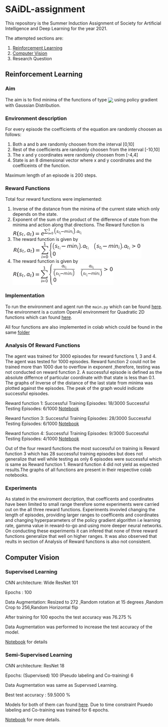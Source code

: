 # SAiDL-assignment
This repository is the Summer Induction Assignment of Society for Artificial Intelligence and Deep Learning for the year 2021.

The attempted sections are:

1. [Reinforcement Learning](https://github.com/soham-chitnis10/SAiDL-assignment/tree/main/RL)
2. [Computer Vision](https://github.com/soham-chitnis10/SAiDL-assignment/tree/main/Computer%20Vision)
3. Research Question

## Reinforcement Learning
### Aim
The aim is to find minima of the functions of type <img src="http://www.sciweavers.org/tex2img.php?eq=ax%5E2%20%2B%20by%5E2%20%2B%20cxy%20%2B%20dx%20%2B%20ey%20%2B%20f&bc=White&fc=Black&im=jpg&fs=12&ff=arev&edit=0" align = "center">
using policy gradient with Gaussian Distribution.
### Environment description
For every episode the coefficients of the equation are randomly choosen as follows:

1. Both a and b are randomly choosen from the interval [0,10]
2. Rest of the coefficients are randomly choosen from the interval [-10,10]
3. The x and y coordinates were randomly choosen from [-4,4]
4. State is an 8 dimensional vector where x and y coordinates and the coefficeints of the function.

Maximum length of an episode is 200 steps.
### Reward Functions
Total four reward functions were implemented:

1. Inverse of the distance from the minima of the current state which only depends on the state.
2. Exponent of the sum of the product of the difference of state from the minima and action along that directions. The Reward function is <img src = "images/reward_func_2.jpg" align = "center">
3. The reward function is given by <img src = "images/reward_func_3.jpg" align = "center">
4. The reward function is given by <img src = "images/reward_func_4.jpg" align = "center">

### Implementation
To run the environment and agent run the ```main.py``` which can be found [here](https://github.com/soham-chitnis10/SAiDL-assignment/blob/main/RL/main.py). The environment is a custom OpenAI environment for Quadratic 2D functions which can found [here](https://github.com/soham-chitnis10/SAiDL-assignment/blob/main/RL/Quadratic_2D_env.py).

All four functions are also implemented in colab which could be found in the same [folder](https://github.com/soham-chitnis10/SAiDL-assignment/tree/main/RL)

### Analysis Of Reward Functions
The agent was trained for 3000 episodes for reward functions 1, 3 and 4. The agent was tested for 1000 episodes. Reward function 2 could not be trained more than 1000 due to overflow in exponent ,therefore, testing was not conducted on reward function 2. A successful episode is defined as the absolute differnce of particular coordinate with that state is less than 0.1. The graphs of Inverse of the distance of the last state from minima was plotted against the episodes. The peak of the graph would indicate successful episodes.

Reward function 1: Successful Training Episodes: 18/3000 Successful Testing Episodes: 6/1000 [Notebook](https://github.com/soham-chitnis10/SAiDL-assignment/blob/main/RL/Reinforcement_Learning_using_Policy_gradient.ipynb)

Reward function 3: Successful Training Episodes: 28/3000 Successful Testing Episodes: 6/1000 [Notebook](https://github.com/soham-chitnis10/SAiDL-assignment/blob/main/RL/Reinforcement_Learning_using_Policy_gradient(Reward%20function%203).ipynb)

Reward function 4: Successful Training Episodes: 9/3000 Successful Testing Episodes: 4/1000 [Notebook](https://github.com/soham-chitnis10/SAiDL-assignment/blob/main/RL/Reinforcement_Learning_using_Policy_gradient(Reward%20function%204).ipynb)

Out of the four reward functions the most successful on training is Reward function 3 which has 28 successful training episodes but does not generalize that well while testing as only 6 episodes were successful which is same as Reward function 1. Reward function 4 did not yield as expected results.The graphs of all functions are present in their respective colab notebooks.

### Experiments
As stated in the enviroment decription, that coefficents and coordinates have been limited to small range therefore some experiments were carried out on the all three reward functions. Experiments invovled changing the length of episodes, providing larger ranges to coefficents and coordinates and changing hyperparameters of the policy gradient algorithm i.e learning rate, gamma value in reward-to-go and using more deeper neural networks. On conducting these experiments it can infered that none of three reward functions generalize that well on higher ranges. It was also observed that reults in section of Analysis of Reward functions is also not consistent.

## Computer Vision

### Supervised Learning

CNN architecture: Wide ResNet 101

Epochs : 100

Data Augmentation: Resized to 272 ,Random rotation at 15 degrees ,Random Crop to 256,Random Horizontal flip 

After training for 100 epochs the test accuracy was 76.275 %

Data Augmentation was performed to increase the test accuracy of the model.

[Notebook](https://github.com/soham-chitnis10/SAiDL-assignment/blob/main/Computer%20Vision/Supervised_Learning(Baseline).ipynb) for details

### Semi-Supervised Learning

CNN architecture: ResNet 18

Epochs: (Supervised) 100 (Pseudo labeling and Co-training) 6

Data Augmentation was same as Supervsed Learning.

Best test accuracy : 59.5000 % 

Models for both of them can found [here](https://github.com/soham-chitnis10/SAiDL-assignment/tree/main/Computer%20Vision/models). Due to time constraint Psuedo labeling and Co-training was trained for 6 epochs.

[Notebook](https://github.com/soham-chitnis10/SAiDL-assignment/blob/main/Computer%20Vision/Semi_Supervised_Learning.ipynb) for more details.
